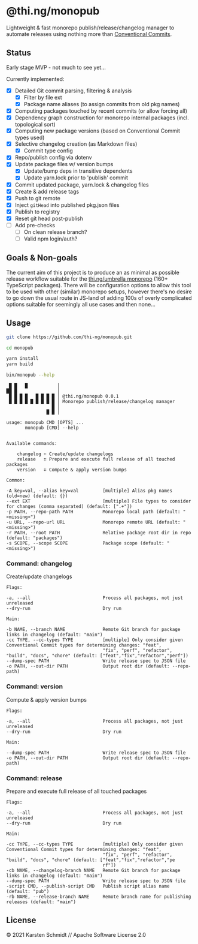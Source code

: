 # @thi.ng/monopub

Lightweight & fast monorepo publish/release/changelog manager to automate
releases using nothing more than [Conventional
Commits](https://conventionalcommits.org/).

## Status

Early stage MVP - not much to see yet...

Currently implemented:

- [x] Detailed Git commit parsing, filtering & analysis
  - [x] Filter by file ext
  - [x] Package name aliases (to assign commits from old pkg names)
- [x] Computing packages touched by recent commits (or allow forcing all)
- [x] Dependency graph construction for monorepo internal packages (incl. topological sort)
- [x] Computing new package versions (based on Conventional Commit types used)
- [x] Selective changelog creation (as Markdown files)
  - [x] Commit type config
- [x] Repo/publish config via dotenv
- [x] Update package files w/ version bumps
  - [x] Update/bump deps in transitive dependents
  - [x] Update yarn.lock prior to 'publish' commit
- [x] Commit updated package, yarn.lock & changelog files
- [x] Create & add release tags
- [x] Push to git remote
- [x] Inject `gitHead` into published pkg.json files
- [x] Publish to registry
- [x] Reset git head post-publish
- [ ] Add pre-checks
  - [ ] On clean release branch?
  - [ ] Valid npm login/auth?

## Goals & Non-goals

The current aim of this project is to produce an as minimal as possible release
workflow suitable for the [thi.ng/umbrella monorepo](https://thi.ng/umbrella)
(160+ TypeScript packages). There will be configuration options to allow this
tool to be used with other (similar) monorepo setups, however there's no desire
to go down the usual route in JS-land of adding 100s of overly complicated
options suitable for seemingly all use cases and then none...

## Usage

```bash
git clone https://github.com/thi-ng/monopub.git

cd monopub

yarn install
yarn build

bin/monopub --help
```

```text
 █ █   █           │
██ █               │
 █ █ █ █   █ █ █ █ │ @thi.ng/monopub 0.0.1
 █ █ █ █ █ █ █ █ █ │ Monorepo publish/release/changelog manager
                 █ │
               █ █ │

usage: monopub CMD [OPTS] ...
       monopub [CMD] --help


Available commands:

    changelog ∷ Create/update changelogs
    release   ∷ Prepare and execute full release of all touched packages
    version   ∷ Compute & apply version bumps

Common:

-A key=val, --alias key=val         [multiple] Alias pkg names (old=new) (default: {})
--ext EXT                           [multiple] File types to consider for changes (comma separated) (default: [".+"])
-p PATH, --repo-path PATH           Monorepo local path (default: "<missing>")
-u URL, --repo-url URL              Monorepo remote URL (default: "<missing>")
-r PATH, --root PATH                Relative package root dir in repo (default: "packages")
-s SCOPE, --scope SCOPE             Package scope (default: "<missing>")
```

### Command: changelog

Create/update changelogs

```text
Flags:

-a, --all                           Process all packages, not just unreleased
--dry-run                           Dry run

Main:

-b NAME, --branch NAME              Remote Git branch for package links in changelog (default: "main")
-cc TYPE, --cc-types TYPE           [multiple] Only consider given Conventional Commit types for determining changes: "feat",
                                    "fix", "perf", "refactor", "build", "docs", "chore" (default: ["feat","fix","refactor","perf"])
--dump-spec PATH                    Write release spec to JSON file
-o PATH, --out-dir PATH             Output root dir (default: --repo-path)
```

### Command: version

Compute & apply version bumps

```text
Flags:

-a, --all                           Process all packages, not just unreleased
--dry-run                           Dry run

Main:

--dump-spec PATH                    Write release spec to JSON file
-o PATH, --out-dir PATH             Output root dir (default: --repo-path)
```

### Command: release

Prepare and execute full release of all touched packages

```text
Flags:

-a, --all                           Process all packages, not just unreleased
--dry-run                           Dry run

Main:

-cc TYPE, --cc-types TYPE           [multiple] Only consider given Conventional Commit types for determining changes: "feat",
                                    "fix", "perf", "refactor", "build", "docs", "chore" (default: ["feat","fix","refactor","pe
                                    rf"])
-cb NAME, --changelog-branch NAME   Remote Git branch for package links in changelog (default: "main")
--dump-spec PATH                    Write release spec to JSON file
-script CMD, --publish-script CMD   Publish script alias name (default: "pub")
-rb NAME, --release-branch NAME     Remote branch name for publishing releases (default: "main")
```

## License

&copy; 2021 Karsten Schmidt // Apache Software License 2.0